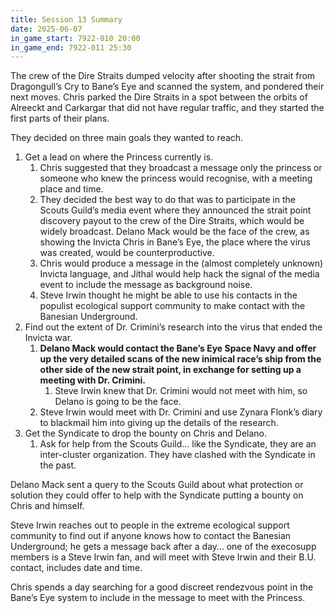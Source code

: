 ```yaml
---
title: Session 13 Summary
date: 2025-06-07
in_game_start: 7922-010 20:00
in_game_end: 7922-011 25:30
---
```


The crew of the Dire Straits dumped velocity after shooting the strait from Dragongull’s Cry to Bane’s Eye and scanned the system, and pondered their next moves.<!--more --> Chris parked the Dire Straits in a spot between the orbits of Alreeckt and Carkargar that did not have regular traffic, and they started the first parts of their plans.

They decided on three main goals they wanted to reach.

1. Get a lead on where the Princess currently is.  
   1. Chris suggested that they broadcast a message only the princess or someone who knew the princess would recognise, with a meeting place and time.  
   2. They decided the best way to do that was to participate in the Scouts Guild’s media event where they announced the strait point discovery payout to the crew of the Dire Straits, which would be widely broadcast. Delano Mack would be the face of the crew, as showing the Invicta Chris in Bane’s Eye, the place where the virus was created, would be counterproductive.  
   3. Chris would produce a message in the (almost completely unknown) Invicta language, and Jithal would help hack the signal of the media event to include the message as background noise.  
   4. Steve Irwin thought he might be able to use his contacts in the populist ecological support community to make contact with the Banesian Underground.  
2. Find out the extent of Dr. Crimini’s research into the virus that ended the Invicta war.  
   1. **Delano Mack would contact the Bane’s Eye Space Navy and offer up the very detailed scans of the new inimical race’s ship from the other side of the new strait point, in exchange for setting up a meeting with Dr. Crimini.**  
      1. Steve Irwin knew that Dr. Crimini would not meet with him, so Delano is going to be the face.  
   2. Steve Irwin would meet with Dr. Crimini and use Zynara Flonk’s diary to blackmail him into giving up the details of the research.  
3. Get the Syndicate to drop the bounty on Chris and Delano.  
   1. Ask for help from the Scouts Guild… like the Syndicate, they are an inter-cluster organization. They have clashed with the Syndicate in the past.

Delano Mack sent a query to the Scouts Guild about what protection or solution they could offer to help with the Syndicate putting a bounty on Chris and himself. 

Steve Irwin reaches out to people in the extreme ecological support community to find out if anyone knows how to contact the Banesian Underground; he gets a message back after a day… one of the execosupp members is a Steve Irwin fan, and will meet with Steve Irwin and their B.U. contact, includes date and time.

Chris spends a day searching for a good discreet rendezvous point in the Bane’s Eye system to include in the message to meet with the Princess.
